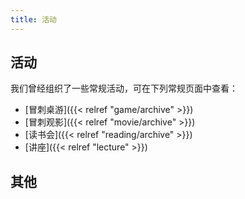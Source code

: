 ```yaml
---
title: 活动
---
```


## 活动

我们曾经组织了一些常规活动，可在下列常规页面中查看：

- [冒刺桌游]({{< relref "game/archive" >}})
- [冒刺观影]({{< relref "movie/archive" >}})
- [读书会]({{< relref "reading/archive" >}})
- [讲座]({{< relref "lecture" >}})

## 其他

